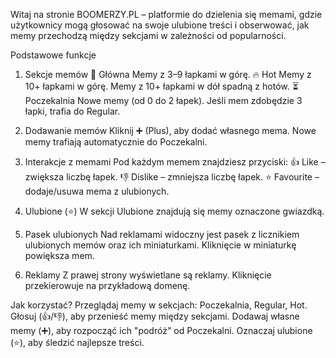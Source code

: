 Witaj na stronie BOOMERZY.PL – platformie do dzielenia się memami, gdzie użytkownicy mogą głosować na swoje ulubione treści i obserwować, jak memy przechodzą między sekcjami w zależności od popularności.

Podstawowe funkcje

1. Sekcje memów
🔹 Główna
Memy z 3–9 łapkami w górę.
🔥 Hot
Memy z 10+ łapkami w górę.
Memy z 10+ łapkami w dół spadną z hotów.
⏳ Poczekalnia
Nowe memy (od 0 do 2 łapek).
Jeśli mem zdobędzie 3 łapki, trafia do Regular.

2. Dodawanie memów
Kliknij ➕ (Plus), aby dodać własnego mema.
Nowe memy trafiają automatycznie do Poczekalni.

3. Interakcje z memami
Pod każdym memem znajdziesz przyciski:
👍 Like – zwiększa liczbę łapek.
👎 Dislike – zmniejsza liczbę łapek.
⭐ Favourite – dodaje/usuwa mema z ulubionych.

4. Ulubione (⭐)
W sekcji Ulubione znajdują się memy oznaczone gwiazdką.

5. Pasek ulubionych
Nad reklamami widoczny jest pasek z licznikiem ulubionych memów oraz ich miniaturkami.
Kliknięcie w miniaturkę powiększa mem.

6. Reklamy
Z prawej strony wyświetlane są reklamy.
Kliknięcie przekierowuje na przykładową domenę.

Jak korzystać?
Przeglądaj memy w sekcjach: Poczekalnia, Regular, Hot.
Głosuj (👍/👎), aby przenieść memy między sekcjami.
Dodawaj własne memy (➕), aby rozpocząć ich "podróż" od Poczekalni.
Oznaczaj ulubione (⭐), aby śledzić najlepsze treści.